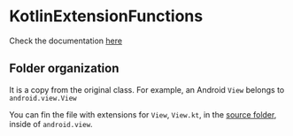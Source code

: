 # KotlinExtensionFunctions
Check the documentation [here](https://javiersegoviacordoba.github.io/KotlinExtensionFunctions/extensions/docs/extensions/index.html)
## Folder organization
It is a copy from the original class.
For example, an Android `View` belongs to `android.view.View`

You can fin the file with extensions for `View`, `View.kt`, in the [source folder](extensions/src/main/java/com/javisc/extensions/android/View.kt), inside of `android.view`.

